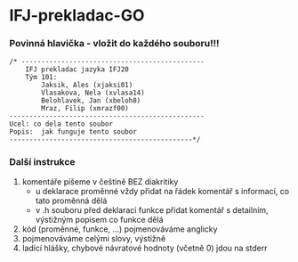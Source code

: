 # IFJ-prekladac-GO
### Povinná hlavička - vložit do každého souboru!!!
	/* ----------------------------------------------
	 	IFJ prekladac jazyka IFJ20
		Tým 101:
			Jaksik, Ales (xjaksi01)
			Vlasakova, Nela (xvlasa14)
			Belohlavek, Jan (xbeloh8)
			Mraz, Filip (xmrazf00)
	-------------------------------------------------
 	Ucel: co dela tento soubor
 	Popis:  jak funguje tento soubor
 	----------------------------------------------*/ 
### Další instrukce
1. komentáře píšeme v češtině BEZ diakritiky
	- u deklarace proměnné vždy přidat na řádek komentář s informací, co tato proměnná dělá
	- v .h souboru před deklaraci funkce přidat komentář s detailním, výstižným popisem co funkce dělá
2. kód (proměnné, funkce, ...) pojmenováváme anglicky
3. pojmenováváme celými slovy, výstižně
4. ladící hlášky, chybové návratové hodnoty (včetně 0) jdou na stderr


